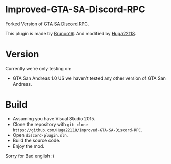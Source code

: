 # Improved-GTA-SA-Discord-RPC
Forked Version of [GTA SA Discord RPC](https://github.com/Brunoo16/gtasa-discord-plugin).

This plugin is made by [Brunoo16](https://github.com/Brunoo16).
And modified by [Huga22118](https://github.com/Huga22118).

# Version
Currently we're only testing on:
- GTA San Andreas 1.0 US
we haven't tested any other version of GTA San Andreas.

# Build
- Assuming you have Visual Studio 2015.
- Clone the repository with `git clone https://github.com/Huga22118/Improved-GTA-SA-Discord-RPC`.
- Open `discord-plugin.sln`.
- Build the source code.
- Enjoy the mod.

Sorry for Bad english :) 


